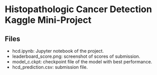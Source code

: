 # Histopathologic Cancer Detection Kaggle Mini-Project

## Files
- hcd.ipynb: Jupyter notebook of the project.
- leaderboard_score.png: screenshot of scores of submission.
- model_c.ckpt: checkpoint file of the model with best performance.
- hcd_prediction.csv: submission file.
